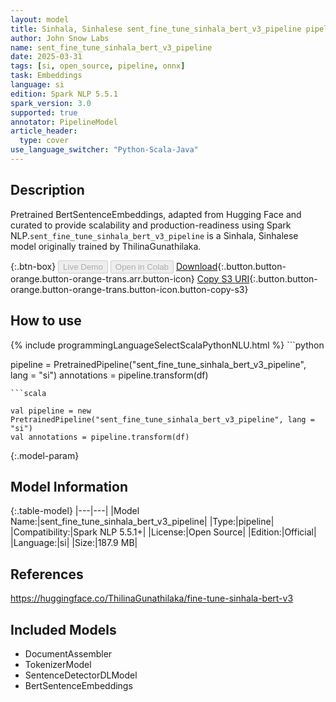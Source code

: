 ```yaml
---
layout: model
title: Sinhala, Sinhalese sent_fine_tune_sinhala_bert_v3_pipeline pipeline BertSentenceEmbeddings from ThilinaGunathilaka
author: John Snow Labs
name: sent_fine_tune_sinhala_bert_v3_pipeline
date: 2025-03-31
tags: [si, open_source, pipeline, onnx]
task: Embeddings
language: si
edition: Spark NLP 5.5.1
spark_version: 3.0
supported: true
annotator: PipelineModel
article_header:
  type: cover
use_language_switcher: "Python-Scala-Java"
---
```


## Description

Pretrained BertSentenceEmbeddings, adapted from Hugging Face and curated to provide scalability and production-readiness using Spark NLP.`sent_fine_tune_sinhala_bert_v3_pipeline` is a Sinhala, Sinhalese model originally trained by ThilinaGunathilaka.

{:.btn-box}
<button class="button button-orange" disabled>Live Demo</button>
<button class="button button-orange" disabled>Open in Colab</button>
[Download](https://s3.amazonaws.com/auxdata.johnsnowlabs.com/public/models/sent_fine_tune_sinhala_bert_v3_pipeline_si_5.5.1_3.0_1743395804436.zip){:.button.button-orange.button-orange-trans.arr.button-icon}
[Copy S3 URI](s3://auxdata.johnsnowlabs.com/public/models/sent_fine_tune_sinhala_bert_v3_pipeline_si_5.5.1_3.0_1743395804436.zip){:.button.button-orange.button-orange-trans.button-icon.button-copy-s3}

## How to use



<div class="tabs-box" markdown="1">
{% include programmingLanguageSelectScalaPythonNLU.html %}
```python

pipeline = PretrainedPipeline("sent_fine_tune_sinhala_bert_v3_pipeline", lang = "si")
annotations =  pipeline.transform(df)   

```
```scala

val pipeline = new PretrainedPipeline("sent_fine_tune_sinhala_bert_v3_pipeline", lang = "si")
val annotations = pipeline.transform(df)

```
</div>

{:.model-param}
## Model Information

{:.table-model}
|---|---|
|Model Name:|sent_fine_tune_sinhala_bert_v3_pipeline|
|Type:|pipeline|
|Compatibility:|Spark NLP 5.5.1+|
|License:|Open Source|
|Edition:|Official|
|Language:|si|
|Size:|187.9 MB|

## References

https://huggingface.co/ThilinaGunathilaka/fine-tune-sinhala-bert-v3

## Included Models

- DocumentAssembler
- TokenizerModel
- SentenceDetectorDLModel
- BertSentenceEmbeddings